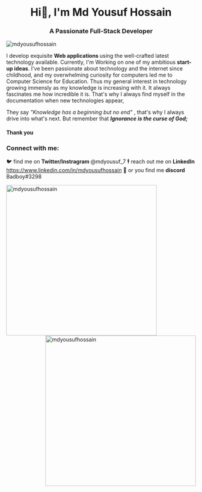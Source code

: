 <h1 align="center">Hi👋, I'm Md Yousuf Hossain</h1>
<h3 align="center">A Passionate Full-Stack Developer</h3>

<p align="left"> <img src="https://komarev.com/ghpvc/?username=mdyousufhossain&label=Profile%20views&color=0e75b6&style=flat" alt="mdyousufhossain" /> </p>
<p>
  I develop exquisite   <strong> Web applications </strong> using the well-crafted latest technology available. Currently, I'm Working on one of my ambitious <strong>start-up ideas</strong>. 
  I've been passionate about technology and the internet since childhood, and my overwhelming curiosity for computers led me to Computer Science for Education.
  Thus my general interest in technology growing immensly as my knowledge is increasing with it. It always fascinates me how incredible it is. That's why I always find myself in the documentation when  new technologies appear,

  They say <em> "Knowledge has a beginning but no end" </em>, that's why I always drive into what's next. But remember that <em><strong> Ignorance is the curse of God;</strong> </em>
</p>
<h4>Thank you </h4>

<h3 align="left">Connect with me:</h3>
<p align="left">
  
  🐦 find me on <strong> Twitter/Instragram </strong> @mdyousuf_7
  🕴️ reach out me on <strong> LinkedIn </strong> https://www.linkedin.com/in/mdyousufhossain
  💼 or you find me <strong> discord </strong> Badboy#3298
  
</p>
<p style="padding:0; margin:0;"><img width="400px"  align="left" style="float:left; padding:0; margin:0;" src="https://github-readme-stats.vercel.app/api?username=mdyousufhossain&show_icons=true&locale=en" alt="mdyousufhossain" /></p>

<p><img width="400px" align="center" style="float:right; padding:0; margin:0;" src="https://github-readme-streak-stats.herokuapp.com/?user=mdyousufhossain&" alt="mdyousufhossain" /></p>



